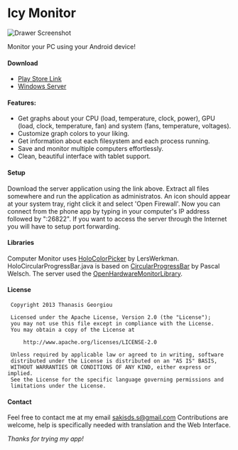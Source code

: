 Icy Monitor
================

![Drawer Screenshot](http://i.imgur.com/a6589W5.png)

Monitor your PC using your Android device!

#### Download
 * [Play Store Link](https://play.google.com/store/apps/details?id=com.sakisds.icymonitor)
 * [Windows Server](http://sourceforge.net/projects/icymonitor/files/Icy%20Monitor%20Server%201.0.1.zip/download)

#### Features:
* Get graphs about your CPU (load, temperature, clock, power), GPU (load, clock, temperature, fan) and system (fans, temperature, voltages).
* Customize graph colors to your liking.
* Get information about each filesystem and each process running.
* Save and monitor multiple computers effortlessly.
* Clean, beautiful interface with tablet support.
 
#### Setup
 Download the server application using the link above. Extract all files somewhere and run the application as administratos. 
 An icon should appear at your system tray, right click it and select 'Open Firewall'. Now you can connect from the phone app by typing in your computer's IP address
 followed by ":26822". If you want to access the server through the Internet you will have to setup port forwarding.

#### Libraries
 Computer Monitor uses [HoloColorPicker](https://github.com/LarsWerkman/HoloColorPicker/blob) by LersWerkman.
 HoloCircularProgressBar.java is based on [CircularProgressBar](https://github.com/passsy/android-HoloCircularProgressBar) by Pascal Welsch.
 The server used the [OpenHardwareMonitorLibrary](http://openhardwaremonitor.org/).

#### License
 	 Copyright 2013 Thanasis Georgiou
 	
 	 Licensed under the Apache License, Version 2.0 (the "License");
 	 you may not use this file except in compliance with the License.
 	 You may obtain a copy of the License at
 	
 	     http://www.apache.org/licenses/LICENSE-2.0
 	
 	 Unless required by applicable law or agreed to in writing, software
	 distributed under the License is distributed on an "AS IS" BASIS,
 	 WITHOUT WARRANTIES OR CONDITIONS OF ANY KIND, either express or implied.
 	 See the License for the specific language governing permissions and
 	 limitations under the License.


#### Contact
 Feel free to contact me at my email sakisds.s@gmail.com
 Contributions are welcome, help is specifically needed with translation and the Web Interface.
 
*Thanks for trying my app!*
